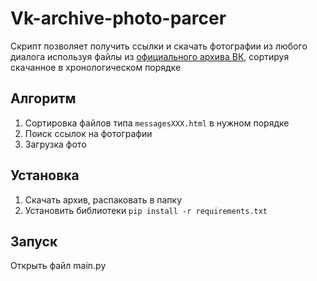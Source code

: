# Vk-archive-photo-parcer
Скрипт позволяет получить ссылки и скачать фотографии из любого диалога используя файлы из [официального архива ВК](https://vk.com/data_protection?section=rules&scroll_to_archive=1), сортируя скачанное в хронологическом порядке
## Алгоритм
1. Сортировка файлов типа ```messagesXXX.html``` в нужном порядке
2. Поиск ссылок на фотографии
3. Загрузка фото
## Установка
1. Скачать архив, распаковать в папку
2. Установить библиотеки ```pip install -r requirements.txt```
## Запуск
Открыть файл main.py
